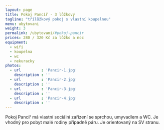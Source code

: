 ```yaml
---
layout: page
title: Pokoj Pancíř - 3 lůžkový
tagline: "třílůžkový pokoj s vlastní koupelnou"
menu: ubytovani
weight: 3
permalink: /ubytovani/#pokoj-pancir
prices: 280 / 320 Kč za lůžko a noc
equipment:
  - wifi
  - koupelna
  - wc
  - nekuracky
photos:
  - url         : 'Pancir-1.jpg'
    description : ''
  - url         : 'Pancir-2.jpg'
    description : ''
  - url         : 'Pancir-3.jpg'
    description : ''
  - url         : 'Pancir-4.jpg'
    description : ''
---
```


Pokoj Pancíř má vlastní sociální zařízení se sprchou, umyvadlem a WC. Je vhodný pro pobyt malé rodiny případně páru. Je orientovaný na SV stranu.
